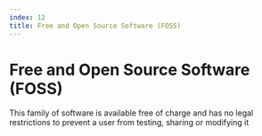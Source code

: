 ```yaml
---
index: 12
title: Free and Open Source Software (FOSS)
---
```

# Free and Open Source Software (FOSS)

This family of software is available free of charge and has no legal restrictions to prevent a user from testing, sharing or modifying it